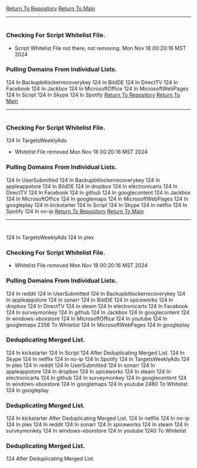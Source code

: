 [Return To Repository](https://github.com/DigitalWarrior/piholeparser/)
[Return To Main](https://github.com/DigitalWarrior/piholeparser/blob/master/RecentRunLogs/Mainlog.md)
____________________________________
# 
### Checking For Script Whitelist File.
* Script Whitelist File not there, not removing. Mon Nov 18 00:20:16 MST 2024
### Pulling Domains From Individual Lists.
124 In Backupbitlockerrecoverykey
124 In BildDE
124 In DirectTV
124 In Facebook
124 In Jackbox
124 In MicrosoftOffice
124 In MicrosoftWebPages
124 In Script
124 In Skype
124 In Spotify
[Return To Repository](https://github.com/DigitalWarrior/piholeparser/)
[Return To Main](https://github.com/DigitalWarrior/piholeparser/blob/master/RecentRunLogs/Mainlog.md)
____________________________________
# 
### Checking For Script Whitelist File.
124 In TargetsWeeklyAds
* Whitelist File removed Mon Nov 18 00:20:16 MST 2024
### Pulling Domains From Individual Lists.
124 In UserSubmitted
124 In Backupbitlockerrecoverykey
124 In appleappstore
124 In BildDE
124 In dropbox
124 In electronicarts
124 In DirectTV
124 In Facebook
124 In github
124 In googlecontent
124 In Jackbox
124 In MicrosoftOffice
124 In googlemaps
124 In MicrosoftWebPages
124 In googleplay
124 In kickstarter
124 In Script
124 In Skype
124 In netflix
124 In Spotify
124 In no-ip
[Return To Repository](https://github.com/DigitalWarrior/piholeparser/)
[Return To Main](https://github.com/DigitalWarrior/piholeparser/blob/master/RecentRunLogs/Mainlog.md)
____________________________________
# 
124 In TargetsWeeklyAds
124 In plex
### Checking For Script Whitelist File.
* Whitelist File removed Mon Nov 18 00:20:16 MST 2024
### Pulling Domains From Individual Lists.
124 In reddit
124 In UserSubmitted
124 In Backupbitlockerrecoverykey
124 In appleappstore
124 In sonarr
124 In BildDE
124 In spiceworks
124 In dropbox
124 In DirectTV
124 In steam
124 In electronicarts
124 In Facebook
124 In surveymonkey
124 In github
124 In Jackbox
124 In googlecontent
124 In windows-xboxstore
124 In MicrosoftOffice
124 In youtube
124 In googlemaps
2356 To Whitelist
124 In MicrosoftWebPages
124 In googleplay
### Deduplicating Merged List.
124 In kickstarter
124 In Script
124 After Deduplicating Merged List.
124 In Skype
124 In netflix
124 In no-ip
124 In Spotify
124 In TargetsWeeklyAds
124 In plex
124 In reddit
124 In UserSubmitted
124 In sonarr
124 In appleappstore
124 In dropbox
124 In spiceworks
124 In steam
124 In electronicarts
124 In github
124 In surveymonkey
124 In googlecontent
124 In windows-xboxstore
124 In googlemaps
124 In youtube
2480 To Whitelist
124 In googleplay
### Deduplicating Merged List.
124 In kickstarter
 After Deduplicating Merged List.
124 In netflix
124 In no-ip
124 In plex
124 In reddit
124 In sonarr
124 In spiceworks
124 In steam
124 In surveymonkey
124 In windows-xboxstore
124 In youtube
1240 To Whitelist
### Deduplicating Merged List.
124 After Deduplicating Merged List.
